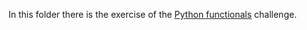 In this folder there is the exercise of the [Python functionals](https://www.hackerrank.com/challenges/map-and-lambda-expression) challenge.
